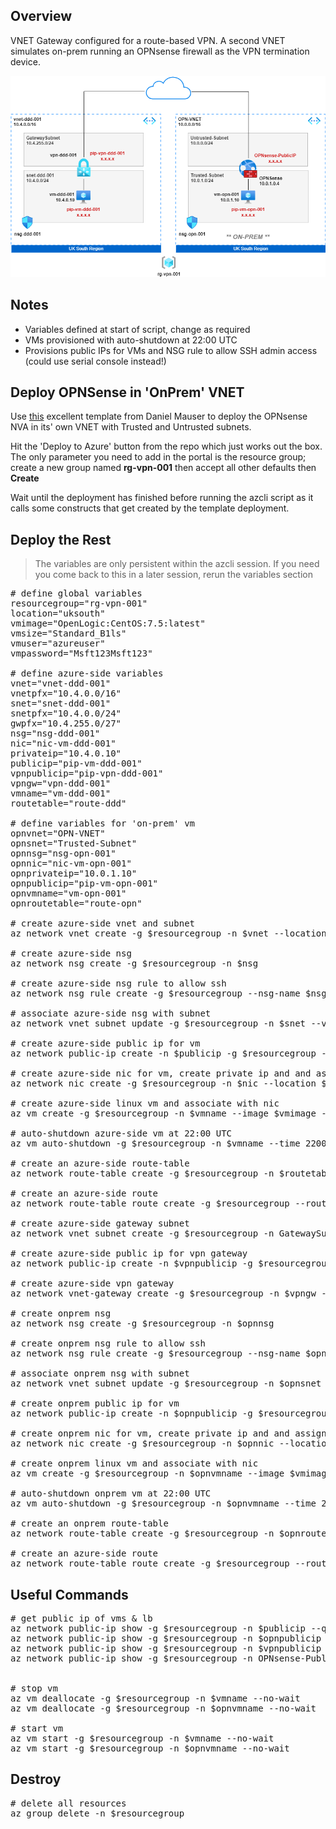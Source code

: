 ## Overview

VNET Gateway configured for a route-based VPN. A second VNET simulates on-prem running an OPNsense firewall as the VPN termination device.

![](s2svpn-onprem.png)

## Notes

* Variables defined at start of script, change as required
* VMs provisioned with auto-shutdown at 22:00 UTC
* Provisions public IPs for VMs and NSG rule to allow SSH admin access (could use serial console instead!)

## Deploy OPNSense in 'OnPrem' VNET
Use [this](https://github.com/dmauser/opnazure) excellent template from Daniel Mauser to deploy the OPNsense NVA in its' own VNET with Trusted and Untrusted subnets.

Hit the 'Deploy to Azure' button from the repo which just works out the box. The only parameter you need to add in the portal is the resource group; create a new group named **rg-vpn-001** then accept all other defaults then **Create**

Wait until the deployment has finished before running the azcli script as it calls some constructs that get created by the template deployment.

## Deploy the Rest
> The variables are only persistent within the azcli session. If you need you come back to this in a later session, rerun the variables section

<pre lang="...">
# define global variables
resourcegroup="rg-vpn-001"
location="uksouth"
vmimage="OpenLogic:CentOS:7.5:latest"
vmsize="Standard_B1ls"
vmuser="azureuser"
vmpassword="Msft123Msft123"

# define azure-side variables
vnet="vnet-ddd-001"
vnetpfx="10.4.0.0/16"
snet="snet-ddd-001"
snetpfx="10.4.0.0/24"
gwpfx="10.4.255.0/27"
nsg="nsg-ddd-001"
nic="nic-vm-ddd-001"
privateip="10.4.0.10"
publicip="pip-vm-ddd-001"
vpnpublicip="pip-vpn-ddd-001"
vpngw="vpn-ddd-001"
vmname="vm-ddd-001"
routetable="route-ddd"

# define variables for 'on-prem' vm
opnvnet="OPN-VNET"
opnsnet="Trusted-Subnet"
opnnsg="nsg-opn-001"
opnnic="nic-vm-opn-001"
opnprivateip="10.0.1.10"
opnpublicip="pip-vm-opn-001"
opnvmname="vm-opn-001"
opnroutetable="route-opn"

# create azure-side vnet and subnet
az network vnet create -g $resourcegroup -n $vnet --location $location --address-prefixes $vnetpfx --subnet-name $snet --subnet-prefix $snetpfx

# create azure-side nsg
az network nsg create -g $resourcegroup -n $nsg

# create azure-side nsg rule to allow ssh
az network nsg rule create -g $resourcegroup --nsg-name $nsg -n AllowSSH --priority 1000 --source-address-prefixes '*' --source-port-ranges '*' --destination-address-prefix $snetpfx --destination-port-range 22 --access Allow --protocol Tcp --description "Allow SSH"

# associate azure-side nsg with subnet
az network vnet subnet update -g $resourcegroup -n $snet --vnet-name $vnet --network-security-group $nsg

# create azure-side public ip for vm
az network public-ip create -n $publicip -g $resourcegroup --location $location --sku standard

# create azure-side nic for vm, create private ip and and assign public ip
az network nic create -g $resourcegroup -n $nic --location $location --subnet $snet --private-ip-address $privateip --vnet-name $vnet --public-ip-address $publicip

# create azure-side linux vm and associate with nic
az vm create -g $resourcegroup -n $vmname --image $vmimage --size $vmsize --admin-username $vmuser --admin-password $vmpassword --nics $nic

# auto-shutdown azure-side vm at 22:00 UTC
az vm auto-shutdown -g $resourcegroup -n $vmname --time 2200

# create an azure-side route-table
az network route-table create -g $resourcegroup -n $routetable

# create an azure-side route
az network route-table route create -g $resourcegroup --route-table-name $routetable -n OPN --next-hop-type VirtualAppliance --address-prefix 10.0.1.0/24 --next-hop-ip-address 10.4.255.4

# create azure-side gateway subnet
az network vnet subnet create -g $resourcegroup -n GatewaySubnet --vnet-name $vnet --address-prefix $gwpfx

# create azure-side public ip for vpn gateway
az network public-ip create -n $vpnpublicip -g $resourcegroup --location $location --sku standard

# create azure-side vpn gateway
az network vnet-gateway create -g $resourcegroup -n $vpngw -l $location --public-ip-address $vpnpublicip --vnet $vnet --gateway-type Vpn --sku VpnGw1 --vpn-type RouteBased --no-wait

# create onprem nsg
az network nsg create -g $resourcegroup -n $opnnsg

# create onprem nsg rule to allow ssh
az network nsg rule create -g $resourcegroup --nsg-name $opnnsg -n AllowSSH --priority 1000 --source-address-prefixes '*' --source-port-ranges '*' --destination-address-prefixes $opnprivateip --destination-port-range 22 --access Allow --protocol Tcp --description "Allow SSH"

# associate onprem nsg with subnet
az network vnet subnet update -g $resourcegroup -n $opnsnet --vnet-name $opnvnet --network-security-group $opnnsg

# create onprem public ip for vm
az network public-ip create -n $opnpublicip -g $resourcegroup --location $location --sku standard

# create onprem nic for vm, create private ip and and assign public ip
az network nic create -g $resourcegroup -n $opnnic --location $location --subnet $opnsnet --private-ip-address $opnprivateip --vnet-name $opnvnet --public-ip-address pip-vm-opn-001

# create onprem linux vm and associate with nic
az vm create -g $resourcegroup -n $opnvmname --image $vmimage --size $vmsize --admin-username $vmuser --admin-password $vmpassword --nics $opnnic

# auto-shutdown onprem vm at 22:00 UTC
az vm auto-shutdown -g $resourcegroup -n $opnvmname --time 2200

# create an onprem route-table
az network route-table create -g $resourcegroup -n $opnroutetable

# create an azure-side route
az network route-table route create -g $resourcegroup --route-table-name $opnroutetable -n DDD --next-hop-type VirtualAppliance --address-prefix 10.4.0.0/24 --next-hop-ip-address 10.0.1.4
</pre>  

## Useful Commands

<pre lang="...">
# get public ip of vms & lb
az network public-ip show -g $resourcegroup -n $publicip --query "{address: ipAddress}"
az network public-ip show -g $resourcegroup -n $opnpublicip --query "{address: ipAddress}"
az network public-ip show -g $resourcegroup -n $vpnpublicip --query "{address: ipAddress}"
az network public-ip show -g $resourcegroup -n OPNsense-PublicIP --query "{address: ipAddress}"

  
# stop vm
az vm deallocate -g $resourcegroup -n $vmname --no-wait
az vm deallocate -g $resourcegroup -n $opnvmname --no-wait

# start vm
az vm start -g $resourcegroup -n $vmname --no-wait
az vm start -g $resourcegroup -n $opnvmname --no-wait
</pre>

## Destroy

<pre lang="...">
# delete all resources
az group delete -n $resourcegroup
</pre>

